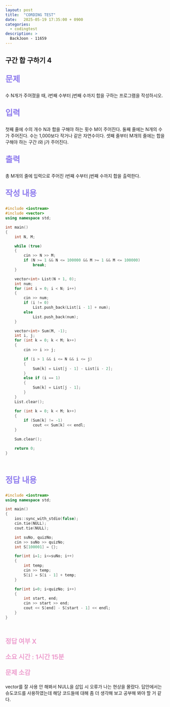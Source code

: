 ```yaml
---
layout: post
title:  "CORDING TEST"
date:   2025-05-19 17:35:00 + 0900
categories:
  - codingtest
description: >
  BackJoon - 11659
---
```

## 구간 합 구하기 4

<p style = "color:#8f7cee; font-size:25px; font-weight:bold">
문제
</p>
수 N개가 주어졌을 때, i번째 수부터 j번째 수까지 합을 구하는 프로그램을 작성하시오.

<br/>

<p style = "color:#8f7cee; font-size:25px; font-weight:bold">
입력
</p>
첫째 줄에 수의 개수 N과 합을 구해야 하는 횟수 M이 주어진다. 둘째 줄에는 N개의 수가 주어진다. 수는 1,000보다 작거나 같은 자연수이다. 셋째 줄부터 M개의 줄에는 합을 구해야 하는 구간 i와 j가 주어진다.

<br/>

<p style = "color:#8f7cee; font-size:25px; font-weight:bold">
출력
</p>
총 M개의 줄에 입력으로 주어진 i번째 수부터 j번째 수까지 합을 출력한다.

<br/>

<p style = "color:#8f7cee; font-size:25px; font-weight:bold">
작성 내용
</p>

```C++
#include <iostream>
#include <vector>
using namespace std;

int main()
{
	int N, M;

	while (true)
	{
		cin >> N >> M;
		if (N >= 1 && N <= 100000 && M >= 1 && M <= 100000)
			break;
	}

	vector<int> List(N + 1, 0);
	int num;
	for (int i = 0; i < N; i++)
	{
		cin >> num;
		if (i != 0)
			List.push_back(List[i - 1] + num);
		else
			List.push_back(num);
	}

	vector<int> Sum(M, -1);
	int i, j;
	for (int k = 0; k < M; k++)
	{
		cin >> i >> j;

		if (i > 1 && i <= N && i <= j)
		{
			Sum[k] = List[j - 1] - List[i - 2];
		}
		else if (i == 1)
		{
			Sum[k] = List[j - 1];
		}
	}
	List.clear();

	for (int k = 0; k < M; k++)
	{
		if (Sum[k] != -1)
			cout << Sum[k] << endl;
	}

	Sum.clear();

	return 0;
}
```

<br/>

<p style = "color:#8f7cee; font-size:25px; font-weight:bold">
정답 내용
</p>

```C++
#include <iostream>
using namespace std;

int main()
{
	ios::sync_with_stdio(false);
	cin.tie(NULL);
	cout.tie(NULL);

	int suNo, quizNo;
	cin >> suNo >> quizNo;
	int S[100001] = {};

	for(int i=1; i<=suNo; i++)
	{
		int temp;
		cin >> temp;
		S[i] = S[i - 1] + temp;
	}

	for(int i=0; i<quizNo; i++)
	{
		int start, end;
		cin >> start >> end;
		cout << S[end] - S[start - 1] << endl;
	}
}
```

<br/>

<p style = "color:#ed9ece; font-size:20px; font-weight:bold">
정답 여부 X
</p>

<p style = "color:#ed9ece; font-size:20px; font-weight:bold">
소요 시간 : 1시간 15분
</p>

<p style = "color:#ed9ece; font-size:20px; font-weight:bold">
문제 소감
</p>

vector를 잘 사용 안 해봐서 NULL을 삽입 시 오류가 나는 현상을 몰랐다.
답안에서는 슈도코드를 사용하였는데 해당 코드들에 대해 좀 더 생각해 보고 공부해 봐야 할 거 같다.